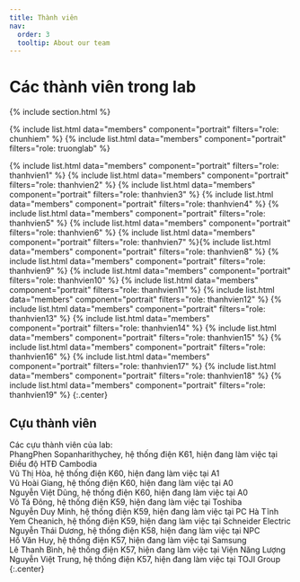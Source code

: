 ```yaml
---
title: Thành viên
nav:
  order: 3
  tooltip: About our team
---
```


# <i class="fas fa-users"></i>Các thành viên trong lab

{% include section.html %}

{%
  include list.html
  data="members"
  component="portrait"
  filters="role: chunhiem"
%}
{%
  include list.html
  data="members"
  component="portrait"
  filters="role: truonglab"
%}

{%
  include list.html
  data="members"
  component="portrait"
  filters="role: thanhvien1"
%}
{%
  include list.html
  data="members"
  component="portrait"
  filters="role: thanhvien2"
%}
{%
  include list.html
  data="members"
  component="portrait"
  filters="role: thanhvien3"
%}
{%
  include list.html
  data="members"
  component="portrait"
  filters="role: thanhvien4"
%}
{%
  include list.html
  data="members"
  component="portrait"
  filters="role: thanhvien5"
%}
{%
  include list.html
  data="members"
  component="portrait"
  filters="role: thanhvien6"
%}
{%
  include list.html
  data="members"
  component="portrait"
  filters="role: thanhvien7"
%}{%
  include list.html
  data="members"
  component="portrait"
  filters="role: thanhvien8"
%}
{%
  include list.html
  data="members"
  component="portrait"
  filters="role: thanhvien9"
%}
{%
  include list.html
  data="members"
  component="portrait"
  filters="role: thanhvien10"
%}
{%
  include list.html
  data="members"
  component="portrait"
  filters="role: thanhvien11"
%}
{%
  include list.html
  data="members"
  component="portrait"
  filters="role: thanhvien12"
%}
{%
  include list.html
  data="members"
  component="portrait"
  filters="role: thanhvien13"
%}
{%
  include list.html
  data="members"
  component="portrait"
  filters="role: thanhvien14"
%}
{%
  include list.html
  data="members"
  component="portrait"
  filters="role: thanhvien15"
%}
{%
  include list.html
  data="members"
  component="portrait"
  filters="role: thanhvien16"
%}
{%
  include list.html
  data="members"
  component="portrait"
  filters="role: thanhvien17"
%}
{%
  include list.html
  data="members"
  component="portrait"
  filters="role: thanhvien18"
%}
{%
  include list.html
  data="members"
  component="portrait"
  filters="role: thanhvien19"
%}
{:.center}

## Cựu thành viên

Các cựu thành viên của lab:                              
PhangPhen Sopanharithychey, hệ thống điện K61, hiện đang làm việc tại Điều độ HTĐ Cambodia<br>
Vũ Thị Hòa, hệ thống điện K60, hiện đang làm việc tại A1<br>
Vũ Hoài Giang, hệ thống điện K60, hiện đang làm việc tại A0<br>
Nguyễn Việt Dũng, hệ thống điện K60, hiện đang làm việc tại A0<br>
Võ Tá Đông, hệ thống điện K59, hiện đang làm việc tại Toshiba<br>
Nguyễn Duy Minh, hệ thống điện K59, hiện đang làm việc tại PC Hà Tĩnh<br>
Yem Cheanich, hệ thống điện K59, hiện đang làm việc tại Schneider Electric<br>
Nguyễn Thái Dương, hệ thống điện K58, hiện đang làm việc tại NPC<br>
Hồ Văn Huy, hệ thống điện K57, hiện đang làm việc tại Samsung<br>
Lê Thanh Bình, hệ thống điện K57, hiện đang làm việc tại Viện Năng Lượng<br>
Nguyễn Việt Trung, hệ thống điện K57, hiện đang làm việc tại TOJI Group
{:.center}
